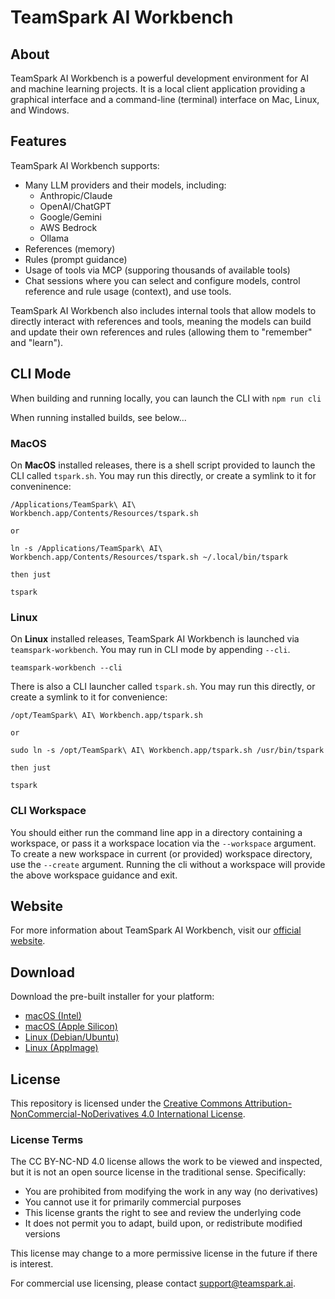 # TeamSpark AI Workbench

## About

TeamSpark AI Workbench is a powerful development environment for AI and machine learning projects.  It is a local client
application providing a graphical interface and a command-line (terminal) interface on Mac, Linux, and Windows.

## Features

TeamSpark AI Workbench supports:
- Many LLM providers and their models, including:
  - Anthropic/Claude
  - OpenAI/ChatGPT
  - Google/Gemini
  - AWS Bedrock
  - Ollama
- References (memory)
- Rules (prompt guidance)
- Usage of tools via MCP (supporing thousands of available tools)
- Chat sessions where you can select and configure models, control reference and rule usage (context), and use tools.

TeamSpark AI Workbench also includes internal tools that allow models to directly interact with references and tools, meaning
the models can build and update their own references and rules (allowing them to "remember" and "learn").

## CLI Mode

When building and running locally, you can launch the CLI with `npm run cli`

When running installed builds, see below...

### MacOS

On **MacOS** installed releases, there is a shell script provided to launch the CLI called `tspark.sh`.  You may run this directly,
or create a symlink to it for conveninence:

  `/Applications/TeamSpark\ AI\ Workbench.app/Contents/Resources/tspark.sh`

    or 

  `ln -s /Applications/TeamSpark\ AI\ Workbench.app/Contents/Resources/tspark.sh ~/.local/bin/tspark`

    then just

  `tspark`

### Linux

On **Linux** installed releases, TeamSpark AI Workbench is launched via `teamspark-workbench`.  You may run in CLI mode by appending `--cli`.  

  `teamspark-workbench --cli`

There is also a CLI launcher called `tspark.sh`.  You may run this directly, or create a symlink to it for convenience:

  `/opt/TeamSpark\ AI\ Workbench.app/tspark.sh`

    or 

  `sudo ln -s /opt/TeamSpark\ AI\ Workbench.app/tspark.sh /usr/bin/tspark`

    then just

  `tspark`

### CLI Workspace

You should either run the command line app in a directory containing a workspace, or pass it a workspace location via 
the `--workspace` argument. To create a new workspace in current (or provided) workspace directory, use the `--create` 
argument. Running the cli without a workspace will provide the above workspace guidance and exit.

## Website

For more information about TeamSpark AI Workbench, visit our [official website](http://www.teamspark.ai).

## Download

Download the pre-built installer for your platform:

- [macOS (Intel)](https://storage.googleapis.com/teamspark-workbench/TeamSpark%20AI%20Workbench-latest.dmg)
- [macOS (Apple Silicon)](https://storage.googleapis.com/teamspark-workbench/TeamSpark%20AI%20Workbench-latest-arm64.dmg)
- [Linux (Debian/Ubuntu)](https://storage.googleapis.com/teamspark-workbench/teamspark-workbench_latest_amd64.deb)
- [Linux (AppImage)](https://storage.googleapis.com/teamspark-workbench/TeamSpark%20AI%20Workbench-latest.AppImage)

## License

This repository is licensed under the [Creative Commons Attribution-NonCommercial-NoDerivatives 4.0 International License](https://creativecommons.org/licenses/by-nc-nd/4.0/).

### License Terms

The CC BY-NC-ND 4.0 license allows the work to be viewed and inspected, but it is not an open source license in the traditional sense. Specifically:

- You are prohibited from modifying the work in any way (no derivatives)
- You cannot use it for primarily commercial purposes
- This license grants the right to see and review the underlying code
- It does not permit you to adapt, build upon, or redistribute modified versions

This license may change to a more permissive license in the future if there is interest.

For commercial use licensing, please contact [support@teamspark.ai](mailto:support@teamspark.ai).
